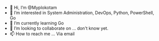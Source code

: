 - 👋 Hi, I’m @Myplokotam
- 👀 I’m interested in System Administration, DevOps, Python, PowerShell, Go
- 🌱 I’m currently learning Go
- 💞️ I’m looking to collaborate on ... don't know yet.
- 📫 How to reach me ... Via email

<!---
Myplokotam/Myplokotam is a ✨ special ✨ repository because its `README.md` (this file) appears on your GitHub profile.
You can click the Preview link to take a look at your changes.
--->

